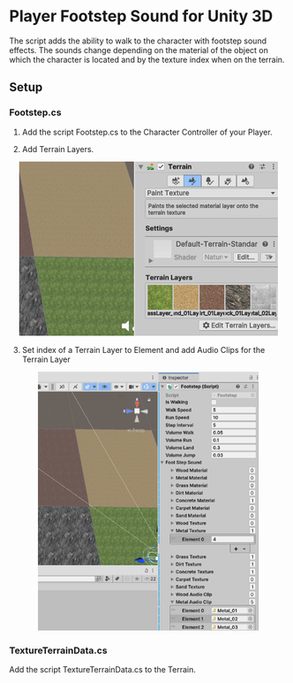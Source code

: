 # Player Footstep Sound for Unity 3D

The script adds the ability to walk to the character with footstep sound effects. The sounds change depending on the material of the object on which the character is located and by the texture index when on the terrain.

## Setup

### Footstep.cs

1. Add the script Footstep.cs to the Character Controller of your Player.

2. Add Terrain Layers.

<p width="400" align="center">
  <img src="https://github.com/seregin-pro/PlayerFootstep/blob/main/Screenshots/001.png" />
</p>

3. Set index of a Terrain Layer to Element and add Audio Clips for the Terrain Layer

<p align="center">
  <img width="400" src="https://github.com/seregin-pro/PlayerFootstep/blob/main/Screenshots/002.png" />
</p>

### TextureTerrainData.cs

Add the script TextureTerrainData.cs to the Terrain.